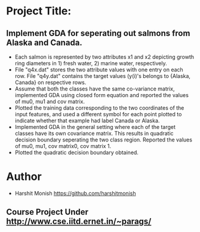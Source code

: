 # Project Title:

## Implement GDA for seperating out salmons from Alaska and Canada.

* Each salmon is represented by two attributes x1 and x2 depicting growth ring diameters in 1) fresh water, 2) marine water, respectively. 
* File "q4x.dat" stores the two attribute values with one entry on each row. File "q4y.dat" contains the target values (y(i)'s belongs to  {Alaska, Canada} on respective rows.
* Assume that both the classes have the same co-variance matrix, implemented GDA using closed form equation and reported the values of mu0, mu1 and cov matrix.
* Plotted the training data corresponding to the two coordinates of the input features, and used a different symbol for each point plotted to indicate whether that example had label Canada or Alaska.
* Implemented GDA in the general setting where each of the target classes have its own covariance matrix. This results in quadratic decision boundary seperating the two class region. Reported the values of mu0, mu1, cov matrix0, cov matrix 1.
* Plotted the quadratic decision boundary obtained.


# Author 
 * Harshit Monish https://github.com/harshitmonish
 
## Course Project Under http://www.cse.iitd.ernet.in/~parags/
